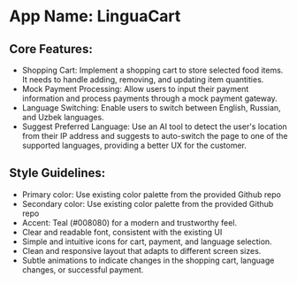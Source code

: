 # **App Name**: LinguaCart

## Core Features:

- Shopping Cart: Implement a shopping cart to store selected food items. It needs to handle adding, removing, and updating item quantities.
- Mock Payment Processing: Allow users to input their payment information and process payments through a mock payment gateway.
- Language Switching: Enable users to switch between English, Russian, and Uzbek languages.
- Suggest Preferred Language: Use an AI tool to detect the user's location from their IP address and suggests to auto-switch the page to one of the supported languages, providing a better UX for the customer.

## Style Guidelines:

- Primary color: Use existing color palette from the provided Github repo
- Secondary color: Use existing color palette from the provided Github repo
- Accent: Teal (#008080) for a modern and trustworthy feel.
- Clear and readable font, consistent with the existing UI
- Simple and intuitive icons for cart, payment, and language selection.
- Clean and responsive layout that adapts to different screen sizes.
- Subtle animations to indicate changes in the shopping cart, language changes, or successful payment.